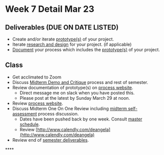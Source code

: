 # Week 7 Detail Mar 23

## Deliverables \(DUE ON DATE LISTED\)

* Create and/or iterate [prototype\(s\)](../project_plan/) of your project.
* Iterate [research and design](../project_plan/) for your project. \(if applicable\)
* [Document](../pre-work/website.md) your process which includes the [prototype\(s\)](../project_plan/) of your project.

## Class

* Get acclimated to Zoom
* Discuss [Midterm Demo and Critique](../critiques-demos-presentations-and-exhibition/project_demo.md) process and rest of semester.
* Review documentation of prototype\(s\) on [process website](../pre-work/website.md).
  * Direct message me on slack when you have posted this. 
  * Please post at the latest by Sunday March 29 at noon. 
* Review [process website](../pre-work/website.md).
* Discuss Midterm One On One Review including [midterm self-assessment](../end_of_semester_deliverables/midterm_self_assessment.md) process discussion.
  * Dates have been pushed back by one week. Consult [master schedule](./).
  * Review [http://www.calendly.com/deangela](http://www.calendly.com/deangela)
* Review end of [semester deliverables](../end_of_semester_deliverables/).

\*\*\*\*

